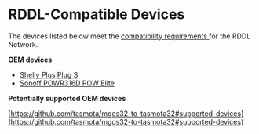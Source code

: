 # RDDL-Compatible Devices

The devices listed below meet the [compatibility requirements ](../rddl-compatibility-requirements.md)for the RDDL Network.

**OEM devices**

* [Shelly Plus Plug S](shelly-plus-plug-s.md)
* [Sonoff POWR316D POW Elite](powr316d-elite.md)



**Potentially supported OEM devices**

[https://github.com/tasmota/mgos32-to-tasmota32#supported-devices](https://github.com/tasmota/mgos32-to-tasmota32#supported-devices)



